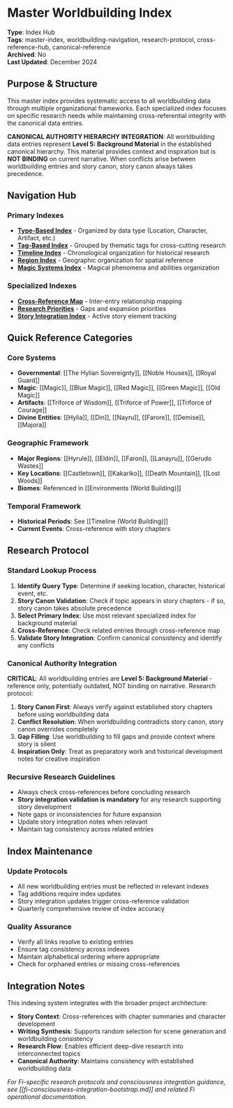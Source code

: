 # Master Worldbuilding Index
**Type**: Index Hub  
**Tags**: master-index, worldbuilding-navigation, research-protocol, cross-reference-hub, canonical-reference  
**Archived**: No  
**Last Updated**: December 2024

## Purpose & Structure

This master index provides systematic access to all worldbuilding data through multiple organizational frameworks. Each specialized index focuses on specific research needs while maintaining cross-referential integrity with the canonical data entries.

**CANONICAL AUTHORITY HIERARCHY INTEGRATION**: All worldbuilding data entries represent **Level 5: Background Material** in the established canonical hierarchy. This material provides context and inspiration but is **NOT BINDING** on current narrative. When conflicts arise between worldbuilding entries and story canon, story canon always takes precedence.

## Navigation Hub

### Primary Indexes
- **[Type-Based Index](./index-by-type.md)** - Organized by data type (Location, Character, Artifact, etc.)
- **[Tag-Based Index](./index-by-tag.md)** - Grouped by thematic tags for cross-cutting research
- **[Timeline Index](./index-by-timeline.md)** - Chronological organization for historical research
- **[Region Index](./index-by-region.md)** - Geographic organization for spatial reference
- **[Magic Systems Index](./index-by-magic.md)** - Magical phenomena and abilities organization

### Specialized Indexes
- **[Cross-Reference Map](./cross-reference-map.md)** - Inter-entry relationship mapping
- **[Research Priorities](./research-priorities.md)** - Gaps and expansion priorities
- **[Story Integration Index](./story-integration.md)** - Active story element tracking

## Quick Reference Categories

### Core Systems
- **Governmental**: [[The Hylian Sovereignty]], [[Noble Houses]], [[Royal Guard]]
- **Magic**: [[Magic]], [[Blue Magic]], [[Red Magic]], [[Green Magic]], [[Old Magic]]
- **Artifacts**: [[Triforce of Wisdom]], [[Triforce of Power]], [[Triforce of Courage]]
- **Divine Entities**: [[Hylia]], [[Din]], [[Nayru]], [[Farore]], [[Demise]], [[Majora]]

### Geographic Framework
- **Major Regions**: [[Hyrule]], [[Eldin]], [[Faron]], [[Lanayru]], [[Gerudo Wastes]]
- **Key Locations**: [[Castletown]], [[Kakariko]], [[Death Mountain]], [[Lost Woods]]
- **Biomes**: Referenced in [[Environments (World Building)]]

### Temporal Framework
- **Historical Periods**: See [[Timeline (World Building)]]
- **Current Events**: Cross-reference with story chapters

## Research Protocol

### Standard Lookup Process
1. **Identify Query Type**: Determine if seeking location, character, historical event, etc.
2. **Story Canon Validation**: Check if topic appears in story chapters - if so, story canon takes absolute precedence
3. **Select Primary Index**: Use most relevant specialized index for background material
4. **Cross-Reference**: Check related entries through cross-reference map
5. **Validate Story Integration**: Confirm canonical consistency and identify any conflicts

### Canonical Authority Integration
**CRITICAL**: All worldbuilding entries are **Level 5: Background Material** - reference only, potentially outdated, NOT binding on narrative. Research protocol:

1. **Story Canon First**: Always verify against established story chapters before using worldbuilding data
2. **Conflict Resolution**: When worldbuilding contradicts story canon, story canon overrides completely
3. **Gap Filling**: Use worldbuilding to fill gaps and provide context where story is silent
4. **Inspiration Only**: Treat as preparatory work and historical development notes for creative inspiration

### Recursive Research Guidelines
- Always check cross-references before concluding research
- **Story integration validation is mandatory** for any research supporting story development
- Note gaps or inconsistencies for future expansion
- Update story integration notes when relevant
- Maintain tag consistency across related entries

## Index Maintenance

### Update Protocols
- All new worldbuilding entries must be reflected in relevant indexes
- Tag additions require index updates
- Story integration updates trigger cross-reference validation
- Quarterly comprehensive review of index accuracy

### Quality Assurance
- Verify all links resolve to existing entries
- Ensure tag consistency across indexes
- Maintain alphabetical ordering where appropriate
- Check for orphaned entries or missing cross-references

## Integration Notes

This indexing system integrates with the broader project architecture:
- **Story Context**: Cross-references with chapter summaries and character development
- **Writing Synthesis**: Supports random selection for scene generation and worldbuilding consistency
- **Research Flow**: Enables efficient deep-dive research into interconnected topics
- **Canonical Authority**: Maintains consistency with established worldbuilding data

*For Fi-specific research protocols and consciousness integration guidance, see [[fi-consciousness-integration-bootstrap.md]] and related Fi operational documentation.*
